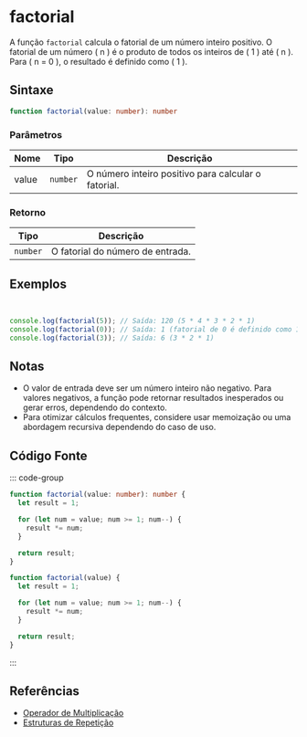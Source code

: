 # factorial

A função `factorial` calcula o fatorial de um número inteiro positivo. O fatorial de um número \( n \) é o produto de todos os inteiros de \( 1 \) até \( n \). Para \( n = 0 \), o resultado é definido como \( 1 \).

## Sintaxe

```typescript
function factorial(value: number): number
```

### Parâmetros

| Nome  | Tipo     | Descrição                                |
|-------|----------|------------------------------------------|
| value | `number` | O número inteiro positivo para calcular o fatorial. |

### Retorno

| Tipo    | Descrição                                       |
|---------|-------------------------------------------------|
| `number`| O fatorial do número de entrada.                |

## Exemplos

```typescript


console.log(factorial(5)); // Saída: 120 (5 * 4 * 3 * 2 * 1)
console.log(factorial(0)); // Saída: 1 (fatorial de 0 é definido como 1)
console.log(factorial(3)); // Saída: 6 (3 * 2 * 1)
```

## Notas

- O valor de entrada deve ser um número inteiro não negativo. Para valores negativos, a função pode retornar resultados inesperados ou gerar erros, dependendo do contexto.
- Para otimizar cálculos frequentes, considere usar memoização ou uma abordagem recursiva dependendo do caso de uso.

## Código Fonte

::: code-group
```typescript
function factorial(value: number): number {
  let result = 1;

  for (let num = value; num >= 1; num--) {
    result *= num;
  }

  return result;
}
```

```javascript
function factorial(value) {
  let result = 1;

  for (let num = value; num >= 1; num--) {
    result *= num;
  }

  return result;
}
```
::: 

## Referências

- [Operador de Multiplicação](https://developer.mozilla.org/pt-BR/docs/Web/JavaScript/Reference/Operators/Multiplication)  
- [Estruturas de Repetição](https://developer.mozilla.org/pt-BR/docs/Web/JavaScript/Reference/Statements/for)